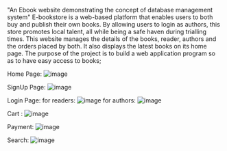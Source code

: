 "An Ebook website demonstrating the concept of database management system" 
E-bookstore is a web-based platform that enables users to both buy and publish their own
books. By allowing users to login as authors, this store promotes local talent, all while being
a safe haven during trialling times.
This website manages the details of the books, reader, authors and the orders placed by both. It also displays the latest books on its home page. The purpose of the project is to build a web application program so as to have easy access to
books;

Home Page:
![image](https://user-images.githubusercontent.com/96201509/190699877-44569cc2-81a3-4508-bef0-8863ff022522.png)

SignUp Page:
![image](https://user-images.githubusercontent.com/96201509/190700156-f3b98361-d067-4e8e-8e1e-94cb7356b50b.png)

Login Page:
for readers:
![image](https://user-images.githubusercontent.com/96201509/190700258-dc0f9a75-67a8-4d50-9c82-b142d881913e.png)
for authors:
![image](https://user-images.githubusercontent.com/96201509/190700363-f6ef1d9f-52c3-4a3d-9491-11b891373fd6.png)

Cart :
![image](https://user-images.githubusercontent.com/96201509/190700660-e8075025-ed49-4d8a-96f7-a1e8ffa2077d.png)

Payment:
![image](https://user-images.githubusercontent.com/96201509/190700705-ba8c57db-2036-4652-ad01-9d78c70aefa3.png)

Search:
![image](https://user-images.githubusercontent.com/96201509/190700781-e128f644-ea5f-4dee-bc01-5d4a685ed6a9.png)

